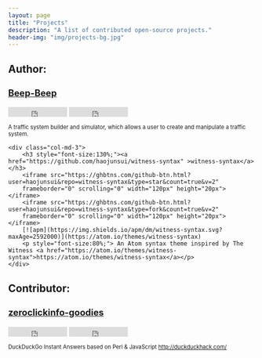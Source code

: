 ```yaml
---
layout: page
title: "Projects"
description: "A list of contributed open-source projects."
header-img: "img/projects-bg.jpg"
---
```


<h2>Author: </h2>

<div class="row">
	<div class="col-md-3">
		<h3 style="font-size:130%;"><a href="https://github.com/Stateware/Beep-Beep" >Beep-Beep</a></h3>
		<iframe src="https://ghbtns.com/github-btn.html?user=Stateware&repo=Beep-Beep&type=star&count=true&v=2"
		frameborder="0" scrolling="0" width="120px" height="20px"></iframe>
		<iframe src="https://ghbtns.com/github-btn.html?user=Stateware&repo=Beep-Beep&type=fork&count=true&v=2"
		frameborder="0" scrolling="0" width="120px" height="20px"></iframe>
		<p style="font-size:80%;"> A traffic system builder and simulator, which allows a user to create and manipulate a traffic system.</p>
	</div>

	<div class="col-md-3">
		<h3 style="font-size:130%;"><a href="https://github.com/haojunsui/witness-syntax" >witness-syntax</a></h3>
		<iframe src="https://ghbtns.com/github-btn.html?user=haojunsui&repo=witness-syntax&type=star&count=true&v=2"
		frameborder="0" scrolling="0" width="120px" height="20px"></iframe>
		<iframe src="https://ghbtns.com/github-btn.html?user=haojunsui&repo=witness-syntax&type=fork&count=true&v=2"
		frameborder="0" scrolling="0" width="120px" height="20px"></iframe>
		[![apm](https://img.shields.io/apm/dm/witness-syntax.svg?maxAge=2592000)](https://atom.io/themes/witness-syntax)
		<p style="font-size:80%;"> An Atom syntax theme inspired by The Witness <a href="https://atom.io/themes/witness-syntax">https://atom.io/themes/witness-syntax</a></p>
	</div>
</div>

<h2>Contributor: </h2>

<div class="row">
	<div class="col-md-3">
		<h3 style="font-size:130%;"><a href="https://github.com/duckduckgo/zeroclickinfo-goodies" >zeroclickinfo-goodies</a></h3>
		<iframe src="https://ghbtns.com/github-btn.html?user=duckduckgo&repo=zeroclickinfo-goodies&type=star&count=true&v=2"
		frameborder="0" scrolling="0" width="120px" height="20px"></iframe>
		<iframe src="https://ghbtns.com/github-btn.html?user=duckduckgo&repo=zeroclickinfo-goodies&type=fork&count=true&v=2"
		frameborder="0" scrolling="0" width="120px" height="20px"></iframe>
		<p style="font-size:80%;"> DuckDuckGo Instant Answers based on Perl & JavaScript <a href="http://duckduckhack.com/">http://duckduckhack.com/</a></p>
	</div>
</div>

<!-- Handle Language Change -->
<script type="text/javascript">
	var $zh = document.querySelector(".zh");
	var $en = document.querySelector(".en");
	function onLanChange(index){
		if(index == 0){
			$zh.style.display = "block";
			$en.style.display = "none";
		}else{
			$en.style.display = "block";
			$zh.style.display = "none";
		}
	}
	onLanChange(0);
</script>

